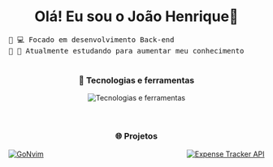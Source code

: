 
<h1 align="center" >Olá! Eu sou o João Henrique👋</h1>

<samp>
🔹 💻 Focado em desenvolvimento Back-end
<br>🔹 📖 Atualmente estudando para aumentar meu conhecimento 

</samp>

<br>
<br>

<div align="center" >

### 🔭 Tecnologias e ferramentas 

<img align="center" src="https://skillicons.dev/icons?i=tailwind,react,javascript,nodejs,go,typescript,express,mongodb,postgresql,docker,git,neovim" alt="Tecnologias e ferramentas" />
</div>

<br>
<br>
<div align="center" >
  
### 🌐 Projetos

<div style="display: flex; flex-wrap: wrap; gap: 20px; justify-content: space-between;">
  <a href="https://github.com/jhenriquem/GoNvim">
    <img src="https://github-readme-stats.vercel.app/api/pin/?username=jhenriquem&repo=GoNvim&theme=nord" alt="GoNvim">
  </a>
  <a href="https://github.com/jhenriquem/expense-tracker-api">
    <img src="https://github-readme-stats.vercel.app/api/pin/?username=jhenriquem&repo=expense-tracker-api&theme=nord" alt="Expense Tracker API">
  </a>
  
</div>
</div>
